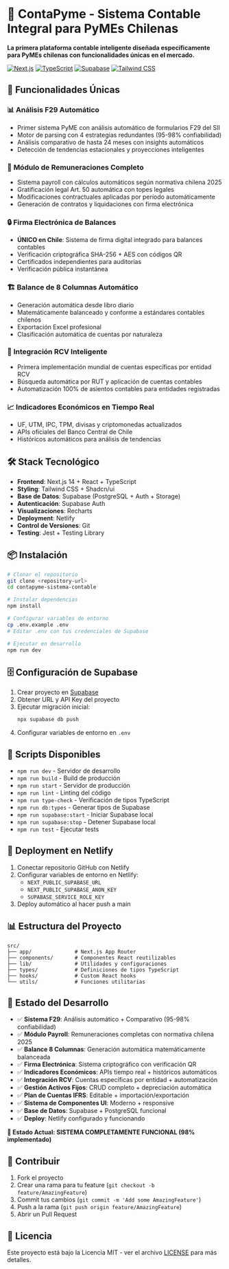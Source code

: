 # 🏢 ContaPyme - Sistema Contable Integral para PyMEs Chilenas

**La primera plataforma contable inteligente diseñada específicamente para PyMEs chilenas con funcionalidades únicas en el mercado.**

[![Next.js](https://img.shields.io/badge/Next.js-14.2.32-black?logo=next.js)](https://nextjs.org/)
[![TypeScript](https://img.shields.io/badge/TypeScript-5.0-blue?logo=typescript)](https://www.typescriptlang.org/)
[![Supabase](https://img.shields.io/badge/Supabase-PostgreSQL-green?logo=supabase)](https://supabase.com/)
[![Tailwind CSS](https://img.shields.io/badge/Tailwind-CSS-38B2AC?logo=tailwind-css)](https://tailwindcss.com/)

## 🎯 Funcionalidades Únicas

### 📊 **Análisis F29 Automático**
- Primer sistema PyME con análisis automático de formularios F29 del SII
- Motor de parsing con 4 estrategias redundantes (95-98% confiabilidad)
- Análisis comparativo de hasta 24 meses con insights automáticos
- Detección de tendencias estacionales y proyecciones inteligentes

### 💼 **Módulo de Remuneraciones Completo**
- Sistema payroll con cálculos automáticos según normativa chilena 2025
- Gratificación legal Art. 50 automática con topes legales
- Modificaciones contractuales aplicadas por período automáticamente
- Generación de contratos y liquidaciones con firma electrónica

### 🔒 **Firma Electrónica de Balances**
- **ÚNICO en Chile**: Sistema de firma digital integrado para balances contables
- Verificación criptográfica SHA-256 + AES con códigos QR
- Certificados independientes para auditorías
- Verificación pública instantánea

### 🏗️ **Balance de 8 Columnas Automático**
- Generación automática desde libro diario
- Matemáticamente balanceado y conforme a estándares contables chilenos
- Exportación Excel profesional
- Clasificación automática de cuentas por naturaleza

### 🤖 **Integración RCV Inteligente**
- Primera implementación mundial de cuentas específicas por entidad RCV
- Búsqueda automática por RUT y aplicación de cuentas contables
- Automatización 100% de asientos contables para entidades registradas

### 📈 **Indicadores Económicos en Tiempo Real**
- UF, UTM, IPC, TPM, divisas y criptomonedas actualizados
- APIs oficiales del Banco Central de Chile
- Históricos automáticos para análisis de tendencias

## 🛠️ Stack Tecnológico

- **Frontend**: Next.js 14 + React + TypeScript
- **Styling**: Tailwind CSS + Shadcn/ui
- **Base de Datos**: Supabase (PostgreSQL + Auth + Storage)
- **Autenticación**: Supabase Auth
- **Visualizaciones**: Recharts
- **Deployment**: Netlify
- **Control de Versiones**: Git
- **Testing**: Jest + Testing Library

## 📦 Instalación

```bash
# Clonar el repositorio
git clone <repository-url>
cd contapyme-sistema-contable

# Instalar dependencias
npm install

# Configurar variables de entorno
cp .env.example .env
# Editar .env con tus credenciales de Supabase

# Ejecutar en desarrollo
npm run dev
```

## 🗄️ Configuración de Supabase

1. Crear proyecto en [Supabase](https://supabase.com)
2. Obtener URL y API Key del proyecto
3. Ejecutar migración inicial:
   ```bash
   npx supabase db push
   ```
4. Configurar variables de entorno en `.env`

## 🔧 Scripts Disponibles

- `npm run dev` - Servidor de desarrollo
- `npm run build` - Build de producción
- `npm run start` - Servidor de producción
- `npm run lint` - Linting del código
- `npm run type-check` - Verificación de tipos TypeScript
- `npm run db:types` - Generar tipos de Supabase
- `npm run supabase:start` - Iniciar Supabase local
- `npm run supabase:stop` - Detener Supabase local
- `npm run test` - Ejecutar tests

## 🚀 Deployment en Netlify

1. Conectar repositorio GitHub con Netlify
2. Configurar variables de entorno en Netlify:
   - `NEXT_PUBLIC_SUPABASE_URL`
   - `NEXT_PUBLIC_SUPABASE_ANON_KEY`
   - `SUPABASE_SERVICE_ROLE_KEY`
3. Deploy automático al hacer push a main

## 📊 Estructura del Proyecto

```
src/
├── app/              # Next.js App Router
├── components/       # Componentes React reutilizables
├── lib/              # Utilidades y configuraciones
├── types/            # Definiciones de tipos TypeScript
├── hooks/            # Custom React hooks
└── utils/            # Funciones utilitarias
```

## 🚦 Estado del Desarrollo

- ✅ **Sistema F29**: Análisis automático + Comparativo (95-98% confiabilidad)
- ✅ **Módulo Payroll**: Remuneraciones completas con normativa chilena 2025
- ✅ **Balance 8 Columnas**: Generación automática matemáticamente balanceada
- ✅ **Firma Electrónica**: Sistema criptográfico con verificación QR
- ✅ **Indicadores Económicos**: APIs tiempo real + históricos automáticos
- ✅ **Integración RCV**: Cuentas específicas por entidad + automatización
- ✅ **Gestión Activos Fijos**: CRUD completo + depreciación automática
- ✅ **Plan de Cuentas IFRS**: Editable + importación/exportación
- ✅ **Sistema de Componentes UI**: Moderno + responsive
- ✅ **Base de Datos**: Supabase + PostgreSQL funcional
- ✅ **Deploy**: Netlify configurado y funcionando

**🎯 Estado Actual: SISTEMA COMPLETAMENTE FUNCIONAL (98% implementado)**

## 🤝 Contribuir

1. Fork el proyecto
2. Crear una rama para tu feature (`git checkout -b feature/AmazingFeature`)
3. Commit tus cambios (`git commit -m 'Add some AmazingFeature'`)
4. Push a la rama (`git push origin feature/AmazingFeature`)
5. Abrir un Pull Request

## 📄 Licencia

Este proyecto está bajo la Licencia MIT - ver el archivo [LICENSE](LICENSE) para más detalles.